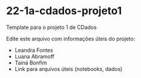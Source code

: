 # 22-1a-cdados-projeto1

Template para o projeto 1 de CDados

Edite este arquivo com informações úteis do projeto:
- Leandra Fontes 
- Luana Abramoff
- Tainá Bonfim 
- Link para arquivos úteis (notebooks, dados)
